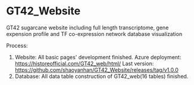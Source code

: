 # GT42_Website
GT42 sugarcane website including full length transcriptome, gene expension profile and TF co-expression network database visualization

Process:
1. Website: All basic pages' development finished. Azure deployment: https://historeofficial.com/GT42_web/html/ Last version: https://github.com/shaoyanhan/GT42_Website/releases/tag/v1.0.0
2. Database: All data table construction of GT42_web(16 tables) finished.  
